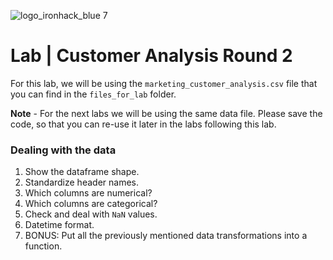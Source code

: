 ![logo_ironhack_blue 7](https://user-images.githubusercontent.com/23629340/40541063-a07a0a8a-601a-11e8-91b5-2f13e4e6b441.png)

# Lab | Customer Analysis Round 2

For this lab, we will be using the `marketing_customer_analysis.csv` file that you can find in the `files_for_lab` folder.

**Note** - For the next labs we will be using the same data file. Please save the code, so that you can re-use it later in the labs following this lab. 

### Dealing with the data

1. Show the dataframe shape.
2. Standardize header names.
3. Which columns are numerical?
4. Which columns are categorical?
5. Check and deal with `NaN` values.
6. Datetime format.
7. BONUS: Put all the previously mentioned data transformations into a function.
